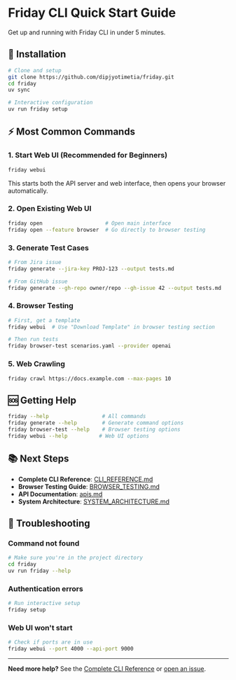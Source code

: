 # Friday CLI Quick Start Guide

Get up and running with Friday CLI in under 5 minutes.

## 🚀 Installation

```bash
# Clone and setup
git clone https://github.com/dipjyotimetia/friday.git
cd friday
uv sync

# Interactive configuration
uv run friday setup
```

## ⚡ Most Common Commands

### 1. Start Web UI (Recommended for Beginners)
```bash
friday webui
```
This starts both the API server and web interface, then opens your browser automatically.

### 2. Open Existing Web UI
```bash
friday open                    # Open main interface
friday open --feature browser  # Go directly to browser testing
```

### 3. Generate Test Cases
```bash
# From Jira issue
friday generate --jira-key PROJ-123 --output tests.md

# From GitHub issue  
friday generate --gh-repo owner/repo --gh-issue 42 --output tests.md
```

### 4. Browser Testing
```bash
# First, get a template
friday webui  # Use "Download Template" in browser testing section

# Then run tests
friday browser-test scenarios.yaml --provider openai
```

### 5. Web Crawling
```bash
friday crawl https://docs.example.com --max-pages 10
```

## 🆘 Getting Help

```bash
friday --help                 # All commands
friday generate --help        # Generate command options
friday browser-test --help    # Browser testing options
friday webui --help          # Web UI options
```

## 📚 Next Steps

- **Complete CLI Reference**: [CLI_REFERENCE.md](CLI_REFERENCE.md)
- **Browser Testing Guide**: [BROWSER_TESTING.md](BROWSER_TESTING.md)
- **API Documentation**: [apis.md](apis.md)
- **System Architecture**: [SYSTEM_ARCHITECTURE.md](SYSTEM_ARCHITECTURE.md)

## 🐛 Troubleshooting

### Command not found
```bash
# Make sure you're in the project directory
cd friday
uv run friday --help
```

### Authentication errors
```bash
# Run interactive setup
friday setup
```

### Web UI won't start
```bash
# Check if ports are in use
friday webui --port 4000 --api-port 9000
```

---

**Need more help?** See the [Complete CLI Reference](CLI_REFERENCE.md) or [open an issue](https://github.com/dipjyotimetia/friday/issues).